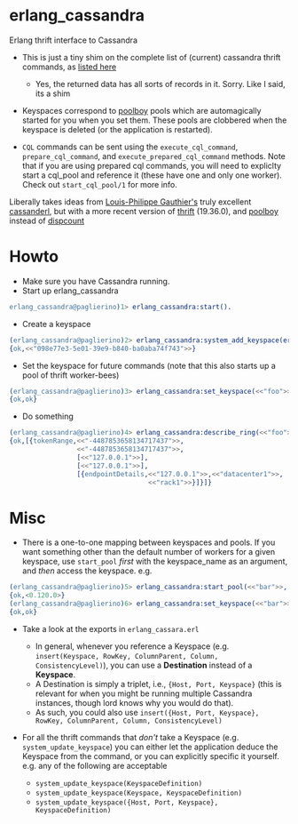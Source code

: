 erlang_cassandra
================

Erlang thrift interface to Cassandra

- This is just a tiny shim on the  complete list of (current) cassandra thrift commands, as [listed here](http://wiki.apache.org/cassandra/API10)
  - Yes, the returned data has all sorts of records in it. Sorry. Like I said, its a shim

- Keyspaces correspond to [poolboy](https://github.com/devinus/poolboy) pools which are automagically started for you when you set them.  These pools are clobbered when  the keyspace is deleted (or the application is restarted).

- ```CQL``` commands can be sent using the ```execute_cql_command```, ```prepare_cql_command```, and ```execute_prepared_cql_command``` methods.  Note that if you are using prepared cql commands, you will need to expliclty start a cql_pool and reference it (these have one and only one worker). Check out ```start_cql_pool/1``` for more info.


Liberally takes ideas from
[Louis-Philippe Gauthier's](https://github.com/lpgauth) truly excellent [cassanderl](https://github.com/lpgauth/cassanderl), but with a more recent version of [thrift](https://github.com/dieswaytoofast/thrift) (19.36.0), and [poolboy](https://github.com/devinus/poolboy) instead of [dispcount](https://github.com/ferd/dispcount)

Howto
============

*  Make sure you have Cassandra running.
*  Start up erlang_cassandra

```erlang
erlang_cassandra@paglierino)1> erlang_cassandra:start().
```  

* Create a keyspace

```erlang
(erlang_cassandra@paglierino)2> erlang_cassandra:system_add_keyspace(erlang_cassandra:keyspace_definition(<<"foo">>)).
{ok,<<"098e77e3-5e01-39e9-b840-ba0aba74f743">>}
```


* Set the keyspace for future commands (note that this also starts up a pool of thrift worker-bees)

```erlang
(erlang_cassandra@paglierino)3> erlang_cassandra:set_keyspace(<<"foo">>).
{ok,ok}
```
* Do something

```erlang
(erlang_cassandra@paglierino)4> erlang_cassandra:describe_ring(<<"foo">>).
{ok,[{tokenRange,<<"-4487853658134717437">>,
                 <<"-4487853658134717437">>,
                 [<<"127.0.0.1">>],
                 [<<"127.0.0.1">>],
                 [{endpointDetails,<<"127.0.0.1">>,<<"datacenter1">>,
                                   <<"rack1">>}]}]}
```


Misc
============

* There is a one-to-one mapping between keyspaces and pools. If you want something other than the default number of workers for a given keyspace, use ```start_pool``` *first* with the keyspace_name as an argument, and *then* access the keyspace.  e.g.
 
``` erlang
(erlang_cassandra@paglierino)5> erlang_cassandra:start_pool(<<"bar">>, [{max_size, 10}]).
{ok,<0.120.0>}
(erlang_cassandra@paglierino)6> erlang_cassandra:set_keyspace(<<"bar">>).
{ok,ok}
```

* Take a look at the exports in ```erlang_cassara.erl```
   * In general, whenever you reference a Keyspace (e.g. ```insert(Keyspace, RowKey, ColumnParent, Column, ConsistencyLevel)```), you can use a **Destination** instead of a **Keyspace**.
   * A Destination is simply a triplet, i.e., ```{Host, Port, Keyspace}``` (this is relevant for when you might be running multiple Cassandra instances, though lord knows why you would do that).
   * As such, you could also use ```insert({Host, Port, Keyspace}, RowKey, ColumnParent, Column, ConsistencyLevel)```
   
*  For all the thrift commands that _don't_ take a Keyspace (e.g. ```system_update_keyspace```) you can either let the application deduce the Keyspace from the command, or you can explicitly specific it yourself.  e.g. any of the following are acceptable

   * ```system_update_keyspace(KeyspaceDefinition)```
   * ```system_update_keyspace(Keyspace, KeyspaceDefinition)``` 
   * ```system_update_keyspace({Host, Port, Keyspace}, KeyspaceDefinition)``` 